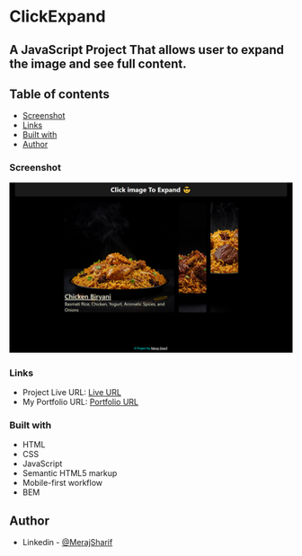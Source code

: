 # ClickExpand
## A JavaScript Project That allows user to expand the image and see full content.

## Table of contents

- [Screenshot](#screenshot)
- [Links](#links)
- [Built with](#built-with)
- [Author](#author)

### Screenshot

![](./images/clickExpand.png)

### Links

- Project Live URL: [Live URL](https://meraj-sharif-khan.github.io/clickExpand/)
- My Portfolio URL: [Portfolio URL](https://merajsharif.netlify.app/#project)

### Built with

- HTML
- CSS
- JavaScript
- Semantic HTML5 markup
- Mobile-first workflow
- BEM

## Author

- Linkedin - [@MerajSharif](https://www.linkedin.com/in/meraj-sharif-0413a6264/)
